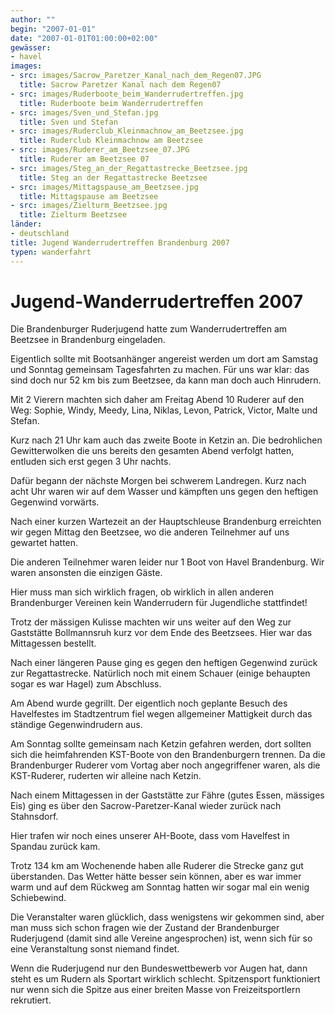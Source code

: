 ```yaml
---
author: ""
begin: "2007-01-01"
date: "2007-01-01T01:00:00+02:00"
gewässer:
- havel
images:
- src: images/Sacrow_Paretzer_Kanal_nach_dem_Regen07.JPG
  title: Sacrow Paretzer Kanal nach dem Regen07
- src: images/Ruderboote_beim_Wanderrudertreffen.jpg
  title: Ruderboote beim Wanderrudertreffen
- src: images/Sven_und_Stefan.jpg
  title: Sven und Stefan
- src: images/Ruderclub_Kleinmachnow_am_Beetzsee.jpg
  title: Ruderclub Kleinmachnow am Beetzsee
- src: images/Ruderer_am_Beetzsee_07.JPG
  title: Ruderer am Beetzsee 07
- src: images/Steg_an_der_Regattastrecke_Beetzsee.jpg
  title: Steg an der Regattastrecke Beetzsee
- src: images/Mittagspause_am_Beetzsee.jpg
  title: Mittagspause am Beetzsee
- src: images/Zielturm_Beetzsee.jpg
  title: Zielturm Beetzsee
länder: 
- deutschland
title: Jugend Wanderrudertreffen Brandenburg 2007
typen: wanderfahrt
---
```



# Jugend-Wanderrudertreffen 2007


Die Brandenburger Ruderjugend hatte zum Wanderrudertreffen am Beetzsee in Brandenburg eingeladen.

Eigentlich sollte mit Bootsanhänger angereist werden um dort am Samstag und Sonntag gemeinsam Tagesfahrten zu machen. Für uns war klar: das sind doch nur 52 km bis zum Beetzsee, da kann man doch auch Hinrudern.

Mit 2 Vierern machten sich daher am Freitag Abend 10 Ruderer auf den Weg: Sophie, Windy, Meedy, Lina, Niklas, Levon, Patrick, Victor, Malte und Stefan.

Kurz nach 21 Uhr kam auch das zweite Boote in Ketzin an. Die bedrohlichen Gewitterwolken die uns bereits den gesamten Abend verfolgt hatten, entluden sich erst gegen 3 Uhr nachts.

Dafür begann der nächste Morgen bei schwerem Landregen. Kurz nach acht Uhr waren wir auf dem Wasser und kämpften uns gegen den heftigen Gegenwind vorwärts.

Nach einer kurzen Wartezeit an der Hauptschleuse Brandenburg erreichten wir gegen Mittag den Beetzsee, wo die anderen Teilnehmer auf uns gewartet hatten.

Die anderen Teilnehmer waren leider nur 1 Boot von Havel Brandenburg. Wir waren ansonsten die einzigen Gäste.

Hier muss man sich wirklich fragen, ob wirklich in allen anderen Brandenburger Vereinen kein Wanderrudern für Jugendliche stattfindet!

Trotz der mässigen Kulisse machten wir uns weiter auf den Weg zur Gaststätte Bollmannsruh kurz vor dem Ende des Beetzsees. Hier war das Mittagessen bestellt.

Nach einer längeren Pause ging es gegen den heftigen Gegenwind zurück zur Regattastrecke. Natürlich noch mit einem Schauer (einige behaupten sogar es war Hagel) zum Abschluss.

Am Abend wurde gegrillt. Der eigentlich noch geplante Besuch des Havelfestes im Stadtzentrum fiel wegen allgemeiner Mattigkeit durch das ständige Gegenwindrudern aus.

Am Sonntag sollte gemeinsam nach Ketzin gefahren werden, dort sollten sich die heimfahrenden KST-Boote von den Brandenburgern trennen. Da die Brandenburger Ruderer vom Vortag aber noch angegriffener waren, als die KST-Ruderer, ruderten wir alleine nach Ketzin.

Nach einem Mittagessen in der Gaststätte zur Fähre (gutes Essen, mässiges Eis) ging es über den Sacrow-Paretzer-Kanal wieder zurück nach Stahnsdorf.

Hier trafen wir noch eines unserer AH-Boote, dass vom Havelfest in Spandau zurück kam.

Trotz 134 km am Wochenende haben alle Ruderer die Strecke ganz gut überstanden. Das Wetter hätte besser sein können, aber es war immer warm und auf dem Rückweg am Sonntag hatten wir sogar mal ein wenig Schiebewind.

Die Veranstalter waren glücklich, dass wenigstens wir gekommen sind, aber man muss sich schon fragen wie der Zustand der Brandenburger Ruderjugend (damit sind alle Vereine angesprochen) ist, wenn sich für so eine Veranstaltung sonst niemand findet.

Wenn die Ruderjugend nur den Bundeswettbewerb vor Augen hat, dann steht es um Rudern als Sportart wirklich schlecht. Spitzensport funktioniert nur wenn sich die Spitze aus einer breiten Masse von Freizeitsportlern rekrutiert.
